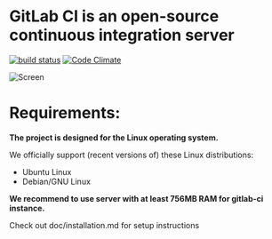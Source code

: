 # GitLab CI is an open-source continuous integration server 
[![build status](https://secure.travis-ci.org/gitlabhq/gitlab-ci.png)](https://travis-ci.org/gitlabhq/gitlab-ci) [![Code Climate](https://codeclimate.com/badge.png)](https://codeclimate.com/github/gitlabhq/gitlab-ci)

![Screen](https://github.com/downloads/gitlabhq/gitlab-ci/gitlab_ci_preview.png)


# Requirements: 

**The project is designed for the Linux operating system.**

We officially support (recent versions of) these Linux distributions:

- Ubuntu Linux
- Debian/GNU Linux

__We recommend to use server with at least 756MB RAM for gitlab-ci instance.__


Check out doc/installation.md for setup instructions
